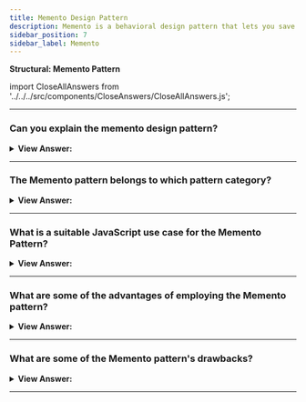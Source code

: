 ```yaml
---
title: Memento Design Pattern
description: Memento is a behavioral design pattern that lets you save and restore the previous state of an object without revealing the details of its implementation.
sidebar_position: 7
sidebar_label: Memento
---
```


**Structural: Memento Pattern**

import CloseAllAnswers from '../../../src/components/CloseAnswers/CloseAllAnswers.js';

<CloseAllAnswers />

---

### Can you explain the memento design pattern?

<details className='answer'>
  <summary>
    <strong>View Answer:</strong>
  </summary>
  <div>
    <div>
      <strong>Interview Response:</strong> The Memento pattern gets used to store and restore an object temporarily. The technology used to store the object's state gets determined by the needed persistence period, which can vary.
<br/>
    </div>    
    <div>
</div><br />
  <div><strong className="codeExample">Code Example:</strong><br /><br />

<img src="/img/javascript-memento.jpg
" /><br /><br />

**The objects participating in this pattern are:**

**Originator** -- example code: _Person_

- implements interface to create and restore mementos of itself
  -- in example code: _hydrate and dehydrate_
- the object whose state is temporary being saved and restored

**Memento** -- example code: _JSON representation of Person_

- the internal state of the Originator object in some storage format

**CareTaker** -- In example code: _CareTaker_

- responsible for storing mementos
- just a repository; it does not make changes to mementos

<br/>

```js
let Person = function (name, street, city, state) {
  this.name = name;
  this.street = street;
  this.city = city;
  this.state = state;
};

Person.prototype = {
  hydrate: function () {
    let memento = JSON.stringify(this);
    return memento;
  },

  dehydrate: function (memento) {
    let m = JSON.parse(memento);
    this.name = m.name;
    this.street = m.street;
    this.city = m.city;
    this.state = m.state;
  },
};

let CareTaker = function () {
  this.mementos = {};

  (this.add = function (key, memento) {
    this.mementos[key] = memento;
  }),
    (this.get = function (key) {
      return this.mementos[key];
    });
};

function run() {
  var mike = new Person('Mike Foley', '1112 Main', 'Dallas', 'TX');
  var john = new Person('John Wang', '48th Street', 'San Jose', 'CA');
  var caretaker = new CareTaker();

  // save state

  caretaker.add(1, mike.hydrate());
  caretaker.add(2, john.hydrate());

  // mess up their names

  mike.name = 'King Kong';
  john.name = 'Superman';

  // restore original state

  mike.dehydrate(caretaker.get(1));
  john.dehydrate(caretaker.get(2));

  console.log(mike.name);
  console.log(john.name);
}

run();

/*

OUTPUT:

Mike Foley
John Wang

*/
```

</div>
 </div>

</details>

---

### The Memento pattern belongs to which pattern category?

<details>
  <summary>
    <strong>View Answer:</strong>
  </summary>
  <div>
    <div>
      <strong>Interview Response:</strong> The Memento pattern is a type of behavioral design pattern.
    </div>
  </div>
</details>

---

### What is a suitable JavaScript use case for the Memento Pattern?

<details>
  <summary>
    <strong>View Answer:</strong>
  </summary>
  <div>
    <div>
      <strong>Interview Response:</strong> We can use the Memento pattern to create snapshots of an object's state to restore it to a previous state.<br/><br/>The Memento pattern allows you to create complete copies of an object's state, including private fields, and store them independently from the object. While most people remember this pattern because of the "undo" use case, it's also helpful when dealing with transactions (i.e., if you need to roll back an operation on an error).<br/><br/>This pattern can also get used when direct access to an object's fields/getters/setters violates its encapsulation. The Memento makes the object responsible for capturing a snapshot of its current state. Because no other object can read the snapshot, the original object's state data remains safe and secure.
    </div><br/>
  </div>
</details>

---

### What are some of the advantages of employing the Memento pattern?

<details>
  <summary>
    <strong>View Answer:</strong>
  </summary>
  <div>
    <div>
      <strong>Interview Response:</strong> Benefits of the Memento Pattern
    </div>
    <br />
    <div></div>

- Without breaking the object's encapsulation, you can take snapshots of its state.
- You can simplify the originator's code by allowing the caretaker to keep track of the originator's state history.

<br />
  </div>
</details>

---

### What are some of the Memento pattern's drawbacks?

<details>
  <summary>
    <strong>View Answer:</strong>
  </summary>
  <div>
    <div>
      <strong>Interview Response:</strong> Drawbacks of the Memento Pattern.
    </div>
    <br />
    <div></div>

- If clients frequently create mementos, the program may consume a large amount of RAM/memory.
- To be able to destroy outmoded keepsakes, caregivers should track the originator's lifecycle.
- Most dynamic programming languages, such as JavaScript, cannot guarantee that the Memento's state remains unchanged.

<br />
  </div>
</details>

---
